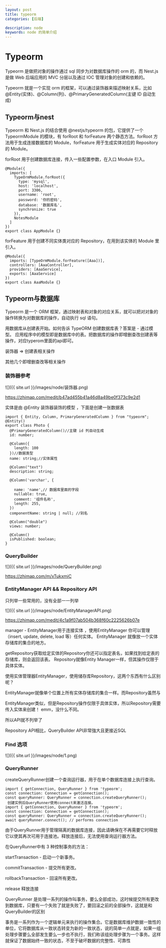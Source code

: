 ```yaml
---
layout: post
title: typeorm
categories: [后端]

description: node
keywords: node 的简单介绍
---
```


# Typeorm 
Typeorm 是做把对象的操作通过 sql 同步为对数据库操作的 orm 的，而 Nest.js 是做 Web 后端应用的 MVC 分层以及通过 IOC 管理对象的创建和依赖的。

Typeorm 就是一个实现 orm 的框架，可以通过装饰器来描述映射关系，比如 @Entity(实体)、@Column(列)、@PrimaryGeneratedColumn(主键 ID 自动生成)


## Typeorm与nest
Typeorm 和 Nest.js 的结合使用 @nestjs/typeorm 的包，它提供了一个 TypeormModule 的模块，有 forRoot 和 forFeature 两个静态方法。forRoot 方法用于生成连接数据库的 Module，forFeature 用于生成实体对应的 Repository 的 Module。

forRoot 用于创建数据库连接，传入一些配置参数，在入口 Module 引入。

```
@Module({ 
  imports: [ 
    TypeOrmModule.forRoot({ 
      type: 'mysql', 
      host: 'localhost', 
      port: 3306, 
      username: 'root', 
      password: '你的密码', 
      database: '数据库名', 
      synchronize: true 
    }), 
    NotesModule 
  ] 
}) 
export class AppModule {} 
```

forFeature 用于创建不同实体类对应的 Repository，在用到该实体的 Module 里引入。

```
@Module({ 
  imports: [TypeOrmModule.forFeature([Aaa])], 
  controllers: [AaaController], 
  providers: [AaaService], 
  exports: [AaaService] 
}) 
export class AaaModule {} 
```

## Typeorm与数据库
Typeorm 是一个 ORM 框架，通过映射表和对象的对应关系，就可以把对对象的操作转换为对数据库的操作，自动执行 sql 语句。

用数据库从创建表开始。如何告诉 TypeORM 创建数据库表？答案是 - 通过模型。 应用程序中的模型即是数据库中的表。把数据库的操作即增删查改创建表等操作，对应typerom里面的api即可。

装饰器 => 创建表相关操作

其他几个即增删查改等相关操作

### 装饰器参考
![]({{ site.url }}/images/node/装饰器.png)

https://zhimap.com/medit/b47ad455b41a46d8a49be0f373c9e2d1

实体是由 @Entity 装饰器装饰的模型 ，下面是创建一张数据表

```
import { Entity, Column, PrimaryGeneratedColumn } from "typeorm";
@Entity()
export class Photo {
  @PrimaryGeneratedColumn()//主键 id 列自动生成
  id: number;
  
  @Column({
    length: 100
  })//数据类型
  name: string;//实体属性
  
  @Column("text")
  description: string;
  
  @Column('varchar', {

    name: 'name',// 数据库里面的字段
    nullable: true,
    comment: '组件名称',
    length: 255,
  })
  componentName: string | null; //别名
  
  @Column("double")
  views: number;
  
  @Column()
  isPublished: boolean;
}
```

### QueryBuilder
![]({{ site.url }}/images/node/QueryBuilder.png)

https://zhimap.com/m/xTukxmiC

### EntityManager API && Repository API
只列举一些常用的，没有全部一一列举

![]({{ site.url }}/images/node/EntityManagerAPI.png)

https://zhimap.com/medit/4c1a9f07ab504b368f60c2225626b07e

manager - EntityManager用于连接实体 ，使用EntityManager 你可以管理（insert, update, delete, load 等）任何实体。 EntityManager 就像放一个实体存储库的集合的地方。

getRepository获取给定实体的Repository你还可以指定表名，如果找到给定表的存储库，则会返回该表。 Repository就像Entity Manager一样，但其操作仅限于具体实体。 

使用实体管理器EntityManager，使用储存库Repository，这两个东西有什么区别呢？

EntityManager就像单个位置上所有实体存储库的集合一样。而Repository虽然与

EntityManager类似，但是Repository操作仅限于具体实体，所以Repository需要传入实体来创建！ emm，没什么不同。

所以API就不列举了

Repository API相比，QueryBuilder API非常強大且更接近SQL

### Find 选项
![]({{ site.url }}/images/node/1.png)

### QueryRunner

createQueryRunner创建一个查询运行器，用于在单个数据库连接上执行查询。 

```
import { getConnection, QueryRunner } from 'typeorm';
const connection: Connection = getConnection();
const queryRunner: QueryRunner = connection.createQueryRunner();
 创建实例后QueryRunner使用connect来激活连接。 
import { getConnection, QueryRunner } from 'typeorm';
const connection: Connection = getConnection();
const queryRunner: QueryRunner = connection.createQueryRunner();
await queryRunner.connect(); // performs connection
```

由于QueryRunner用于管理隔离的数据库连接，因此请确保在不再需要它时释放它以使其再次可用于连接池。释放连接后，无法使用查询运行器方法。

在QueryRunner中有 3 种控制事务的方法：

startTransaction - 启动一个新事务。

commitTransaction - 提交所有更改。

rollbackTransaction - 回滚所有更改。

release  释放连接

QueryRunner 是处理一系列的操作叫事务，要么全部成功，这时候提交所有更改到数据库，只要有一个失败了就是失败了，要回滚之前的全部操作，这就是和QueryBuilder的区别

事务是一系列作为一个逻辑单元来执行的操作集合。它是数据库维护数据一致性的单位，它将数据库从一致状态转变为新的一致状态，说的简单一点就是，如果一组处理步骤要么全部发生要么一步也不执行，我们称该组处理步骤为一个事务。这样就保证了数据始终一致的状态，不至于破坏数据的完整性、可靠性

